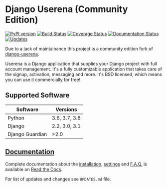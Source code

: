 # Django Userena (Community Edition)

[![PyPI version](https://badge.fury.io/py/django-userena-ce.svg)](https://badge.fury.io/py/django-userena-ce)
[![Build Status](https://travis-ci.org/django-userena-ce/django-userena-ce.svg?branch=master)](https://travis-ci.org/django-userena-ce/django-userena-ce)
[![Coverage Status](https://coveralls.io/repos/github/django-userena-ce/django-userena-ce/badge.svg?branch=master)](https://coveralls.io/github/django-userena-ce/django-userena-ce?branch=master)
[![Documentation Status](https://readthedocs.org/projects/django-userena-ce/badge/?version=latest)](http://django-userena-ce.readthedocs.io/en/latest/?badge=latest)
[![Updates](https://pyup.io/repos/github/django-userena-ce/django-userena-ce/shield.svg)](https://pyup.io/repos/github/django-userena-ce/django-userena-ce/)

Due to a lack of maintainance this project is a community edition fork of
[django-userena](https://github.com/bread-and-pepper/django-userena).

Userena is a Django application that supplies your Django project with full
account management. It's a fully customizable application that takes care of
the signup, activation, messaging and more. It's BSD licensed, which means you
can use it commercially for free!

## Supported Software

Software | Versions
---|---
Python | 3.6, 3.7, 3.8
Django | 2.2, 3.0, 3.1
Django Guardian | \>2.0

## [Documentation](https://django-userena-ce.readthedocs.io/en/latest/index.html)

Complete documentation about the
[installation](https://django-userena-ce.readthedocs.io/en/latest/installation.html),
[settings](https://django-userena-ce.readthedocs.io/en/latest/settings.html) and
[F.A.Q.](https://django-userena-ce.readthedocs.io/en/latest/faq.html) is available on
[Read the Docs](https://django-userena-ce.readthedocs.io/en/latest/index.html).

For list of updates and changes see `UPDATES.md` file.
